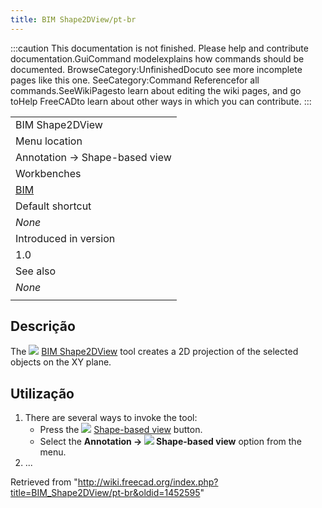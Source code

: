 ```yaml
---
title: BIM Shape2DView/pt-br
---
```

:::caution
This documentation is not finished. Please help and contribute documentation.GuiCommand modelexplains how commands should be documented. BrowseCategory:UnfinishedDocuto see more incomplete pages like this one. SeeCategory:Command Referencefor all commands.SeeWikiPagesto learn about editing the wiki pages, and go toHelp FreeCADto learn about other ways in which you can contribute.
:::

|  |
| --- |
| BIM Shape2DView |
| Menu location |
| Annotation → Shape-based view |
| Workbenches |
| [BIM](/BIM_Workbench "BIM Workbench") |
| Default shortcut |
| *None* |
| Introduced in version |
| 1.0 |
| See also |
| *None* |
|  |

## Descrição

The ![](/images/BIM_Shape2DView.svg) [BIM Shape2DView](/BIM_Shape2DView "BIM Shape2DView") tool creates a 2D projection of the selected objects on the XY plane.

## Utilização

1. There are several ways to invoke the tool:
   * Press the ![](/images/BIM_Shape2DView.svg) [Shape-based view](/BIM_Shape2DView "BIM Shape2DView") button.
   * Select the **Annotation → ![](/images/BIM_Shape2DView.svg) Shape-based view** option from the menu.
2. ...

Retrieved from "<http://wiki.freecad.org/index.php?title=BIM_Shape2DView/pt-br&oldid=1452595>"